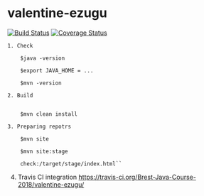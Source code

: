 # valentine-ezugu

[![Build Status](https://travis-ci.org/Brest-Java-Course-2018/valentine-ezugu.svg?branch=master)](https://travis-ci.org/Brest-Java-Course-2018/valentine-ezugu)
[![Coverage Status](https://coveralls.io/repos/github/Brest-Java-Course-2018/valentine-ezugu/badge.svg)](https://coveralls.io/github/Brest-Java-Course-2018/valentine-ezugu)

    1. Check  
        
        $java -version  
        
        $export JAVA_HOME = ...
        
        $mvn -version
        
    2. Build
    
        
        $mvn clean install
        
    3. Preparing repotrs
      
        $mvn site
      
        $mvn site:stage
      
        check:/target/stage/index.html``


4. Travis CI integration
    https://travis-ci.org/Brest-Java-Course-2018/valentine-ezugu/
